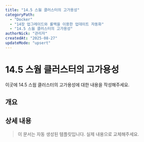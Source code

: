 ```yaml
---
title: "14.5 스웜 클러스터의 고가용성"
categoryPath:
  - "Docker"
  - "14장 업그레이드와 롤백을 이용한 업데이트 자동화"
  - "14.5 스웜 클러스터의 고가용성"
authorNick: "관리자"
createdAt: "2025-08-27"
updateMode: "upsert"
---
```


# 14.5 스웜 클러스터의 고가용성

이곳에 14.5 스웜 클러스터의 고가용성에 대한 내용을 작성해주세요.

## 개요

<!-- 내용을 작성해주세요 -->

## 상세 내용

<!-- 내용을 작성해주세요 -->

> 이 문서는 자동 생성된 템플릿입니다. 실제 내용으로 교체해주세요.
